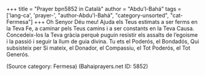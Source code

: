 +++
title = "Prayer bpn5852 in Català"
author = "Abdu'l-Bahá"
tags = ['lang-ca', 'prayer-', "author-Abdu'l-Bahá", "category-unsorted", "cat-Fermesa"]
+++
Oh Senyor Déu meu! Ajuda els Teus estimats a ser ferms en la Teva Fe, a caminar pels Teus camins i a ser constants en la Teva Causa. Concedeix-los la Teva gràcia perquè puguin resistir els assalts de l’egoisme i la passió i seguir la llum de guia divina. Tu ets el Poderós, el Bondadós, Qui subsisteix per Si mateix, el Donador, el Compassiu, el Tot Poderós, el Tot Generós.

(Source category: Fermesa)
(Bahaiprayers.net ID: 5852)
